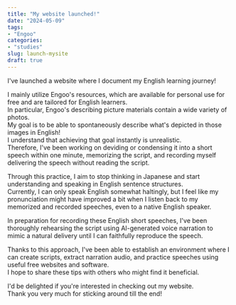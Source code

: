 ```yaml
---
title: "My website launched!"
date: "2024-05-09"
tags:
- "Engoo"
categories:
- "studies"
slug: launch-mysite
draft: true
---
```


I've launched a website where I document my English learning journey!

I mainly utilize Engoo's resources, which are available for personal use for free and are tailored for English learners.   
In particular, Engoo's describing picture materials contain a wide variety of photos.  
My goal is to be able to spontaneously describe what's depicted in those images in English!   
I understand that achieving that goal instantly is unrealistic.   
Therefore, I've been working on deviding or condensing it into a short speech within one minute, memorizing the script, and recording myself delivering the speech without reading the script.

Through this practice, I aim to stop thinking in Japanese and start understanding and speaking in English sentence structures.   
Currently, I can only speak English somewhat haltingly, but I feel like my pronunciation might have improved a bit when I listen back to my memorized and recorded speeches, even to a native English speaker.  

In preparation for recording these English short speeches, I've been thoroughly rehearsing the script using AI-generated voice narration to mimic a natural delivery until I can faithfully reproduce the speech.  

Thanks to this approach, I've been able to establish an environment where I can create scripts, extract narration audio, and practice speeches using useful free websites and software.   
I hope to share these tips with others who might find it beneficial.

I'd be delighted if you're interested in checking out my website.  
Thank you very much for sticking around till the end!

